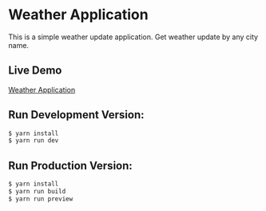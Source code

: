 # Weather Application
This is a simple weather update application. Get weather update by any city name.


## Live Demo
[Weather Application](https://weather-for-you-today.netlify.app/)


## Run Development Version:
```bash
$ yarn install
$ yarn run dev
```


## Run Production Version:
```bash
$ yarn install
$ yarn run build
$ yarn run preview
```
